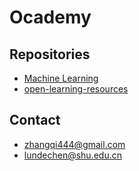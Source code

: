 # Ocademy

## Repositories

- [Machine Learning](https://github.com/open-academy/machine-learning)
- [open-learning-resources](https://github.com/open-academy/open-learning-resources)


## Contact
- zhangqi444@gmail.com
- lundechen@shu.edu.cn
